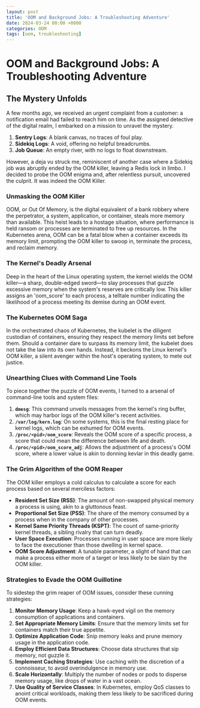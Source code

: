 ```yaml
---
layout: post
title: 'OOM and Background Jobs: A Troubleshooting Adventure'
date: 2024-03-24 00:00 +0000
categories: OOM
tags: [oom, troubleshooting]
---
```

# OOM and Background Jobs: A Troubleshooting Adventure

## The Mystery Unfolds

A few months ago, we received an urgent complaint from a customer: a notification email had failed to reach him on time. As the assigned detective of the digital realm, I embarked on a mission to unravel the mystery.

1. **Sentry Logs**: A blank canvas, no traces of foul play.
2. **Sidekiq Logs**: A void, offering no helpful breadcrumbs.
3. **Job Queue**: An empty river, with no logs to float downstream.

However, a deja vu struck me, reminiscent of another case where a Sidekiq job was abruptly ended by the OOM killer, leaving a Redis lock in limbo. I decided to probe the OOM enigma and, after relentless pursuit, uncovered the culprit. It was indeed the OOM Killer.

### Unmasking the OOM Killer

OOM, or Out Of Memory, is the digital equivalent of a bank robbery where the perpetrator, a system, application, or container, steals more memory than available. This heist leads to a hostage situation, where performance is held ransom or processes are terminated to free up resources. In the Kubernetes arena, OOM can be a fatal blow when a container exceeds its memory limit, prompting the OOM killer to swoop in, terminate the process, and reclaim memory.

### The Kernel's Deadly Arsenal

Deep in the heart of the Linux operating system, the kernel wields the OOM killer—a sharp, double-edged sword—to slay processes that guzzle excessive memory when the system's reserves are critically low. This killer assigns an 'oom_score' to each process, a telltale number indicating the likelihood of a process meeting its demise during an OOM event.

### The Kubernetes OOM Saga

In the orchestrated chaos of Kubernetes, the kubelet is the diligent custodian of containers, ensuring they respect the memory limits set before them. Should a container dare to surpass its memory limit, the kubelet does not take the law into its own hands. Instead, it beckons the Linux kernel's OOM killer, a silent avenger within the host's operating system, to mete out justice.

### Unearthing Clues with Command Line Tools

To piece together the puzzle of OOM events, I turned to a arsenal of command-line tools and system files:

1. **`dmesg`**: This command unveils messages from the kernel's ring buffer, which may harbor logs of the OOM killer's recent activities.
2. **`/var/log/kern.log`**: On some systems, this is the final resting place for kernel logs, which can be exhumed for OOM events.
3. **`/proc/<pid>/oom_score`**: Reveals the OOM score of a specific process, a score that could mean the difference between life and death.
4. **`/proc/<pid>/oom_score_adj`**: Allows the adjustment of a process's OOM score, where a lower value is akin to donning kevlar in this deadly game.

### The Grim Algorithm of the OOM Reaper

The OOM killer employs a cold calculus to calculate a score for each process based on several merciless factors:

- **Resident Set Size (RSS)**: The amount of non-swapped physical memory a process is using, akin to a gluttonous feast.
- **Proportional Set Size (PSS)**: The share of the memory consumed by a process when in the company of other processes.
- **Kernel Same Priority Threads (KSPT)**: The count of same-priority kernel threads, a sibling rivalry that can turn deadly.
- **User Space Execution**: Processes running in user space are more likely to face the executioner than those dwelling in kernel space.
- **OOM Score Adjustment**: A tunable parameter, a slight of hand that can make a process either more of a target or less likely to be slain by the OOM killer.

### Strategies to Evade the OOM Guillotine

To sidestep the grim reaper of OOM issues, consider these cunning strategies:

1. **Monitor Memory Usage**: Keep a hawk-eyed vigil on the memory consumption of applications and containers.
2. **Set Appropriate Memory Limits**: Ensure that the memory limits set for containers match their true appetite.
3. **Optimize Application Code**: Snip memory leaks and prune memory usage in the application code.
4. **Employ Efficient Data Structures**: Choose data structures that sip memory, not guzzle it.
5. **Implement Caching Strategies**: Use caching with the discretion of a connoisseur, to avoid overindulgence in memory use.
6. **Scale Horizontally**: Multiply the number of nodes or pods to disperse memory usage, like drops of water in a vast ocean.
7. **Use Quality of Service Classes**: In Kubernetes, employ QoS classes to anoint critical workloads, making them less likely to be sacrificed during OOM events.
